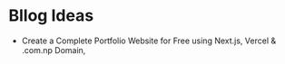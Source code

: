 # Bllog Ideas
  - Create a Complete Portfolio Website for Free using Next.js, Vercel & .com.np Domain, 
